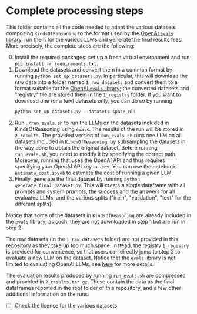 # Complete processing steps

This folder contains all the code needed to adapt the various datasets composing `KindsOfReasoning` to the format used by the [OpenAI `evals` library](https://github.com/openai/evals), run them for the various LLMs and generate the final results files. More precisely, the complete steps are the following:


0. Install the required packages: set up a fresh virtual environment and run `pip install -r requirements.txt`.
1. Download the datasets and convert them in a common format by running `python set_up_datasets.py`. In particular, this will download the raw data into a folder named `1_raw_datasets`  and convert them to a format suitable for the [OpenAI `evals` library](https://github.com/openai/evals); the converted datasets and "registry" file are stored them in the `1_registry` folder. If you want to download one (or a few) datasets only, you can do so by running
    ```python 
    python set_up_datasets.py --datasets space_nli
    ```
2. Run `./run_evals.sh` to run the LLMs on the datasets included in KindsOfReasoning using `evals`. The results of the run will be stored in `2_results`. The provided version of `run_evals.sh` runs one LLM on all datasets included in `KindsOfReasoning`, by subsampling the datasets in the way done to obtain the original dataset. Before running `run_evals.sh`, you need to modify it by specifying the correct path. Moreover, running that uses the OpenAI API and thus requires specifying your OpenAI API key in `.env`. You can use the notebook `estimate_cost.ipynb` to estimate the cost of running a given LLM. 
3. Finally, generate the final dataset by running `python generate_final_dataset.py`. This will create a single dataframe with all prompts and system prompts, the success and the answers for all evaluated LLMs, and the various splits ("train", "validation", "test" for the different splits). 

Notice that some of the datasets in `KindsOfReasoning` are already included in the `evals` library; as such, they are not downloaded in step 1 but are run in step 2.

The raw datasets (in the `1_raw_datasets` folder) are not provided in this repository as they take up too much space. Instead, the registry `1_registry` is provided for convenience, so that users can directly jump to step 2 to evaluate a new LLM on the dataset. Notice that the `evals` library is not limited to evaluating OpenAI LLMs, see [here](https://github.com/openai/evals/blob/main/docs/completion-fns.md) for more details. 

The evaluation results produced by running `run_evals.sh` are compressed and provided in `2_results.tar.gz`. These contain the data as the final dataframes reported in the root folder of this repository, and a few other additional information on the runs.

- [ ] Check the license for the various datasets
